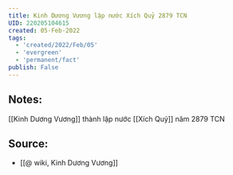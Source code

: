 ```yaml
---
title: Kinh Dương Vương lập nước Xích Quỷ 2879 TCN
UID: 220205104615
created: 05-Feb-2022
tags:
  - 'created/2022/Feb/05'
  - 'evergreen'
  - 'permanent/fact'
publish: False
---
```

## Notes:
[[Kinh Dương Vương]] thành lập nước [[Xích Quỷ]] năm 2879 TCN

## Source:
- [[@ wiki, Kinh Dương Vương]]



